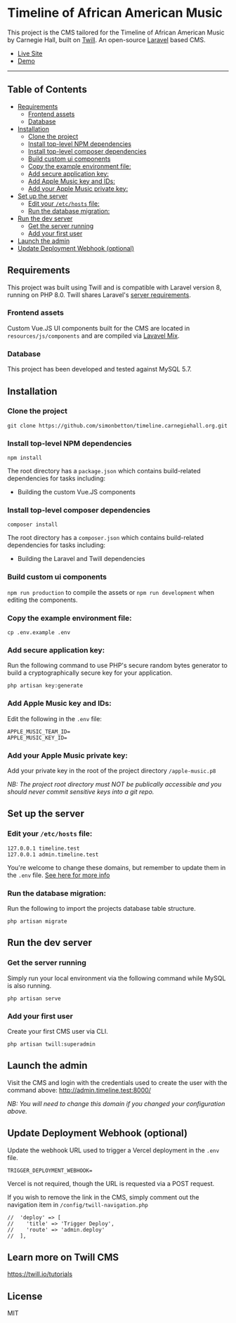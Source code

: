 # Timeline of African American Music<!-- omit in toc -->

This project is the CMS tailored for the Timeline of African American
Music by Carnegie Hall, built on [Twill](https://twill.io/). An open-source
[Laravel](https://laravel.com/docs/8.x) based CMS.

- [Live Site](https://timeline.carnegiehall.org/)
- [Demo](https://demo.twill.io/)

<hr/>

## Table of Contents<!-- omit in toc -->

- [Requirements](#requirements)
  - [Frontend assets](#frontend-assets)
  - [Database](#database)
- [Installation](#installation)
  - [Clone the project](#clone-the-project)
  - [Install top-level NPM dependencies](#install-top-level-npm-dependencies)
  - [Install top-level composer dependencies](#install-top-level-composer-dependencies)
  - [Build custom ui components](#build-custom-ui-components)
  - [Copy the example environment file:](#copy-the-example-environment-file)
  - [Add secure application key:](#add-secure-application-key)
  - [Add Apple Music key and IDs:](#add-apple-music-key-and-ids)
  - [Add your Apple Music private key:](#add-your-apple-music-private-key)
- [Set up the server](#set-up-the-server)
  - [Edit your `/etc/hosts` file:](#edit-your-etchosts-file)
  - [Run the database migration:](#run-the-database-migration)
- [Run the dev server](#run-the-dev-server)
  - [Get the server running](#get-the-server-running)
  - [Add your first user](#add-your-first-user)
- [Launch the admin](#launch-the-admin)
- [Update Deployment Webhook (optional)](#update-deployment-webhook-optional)

## Requirements

This project was built using Twill and is compatible with Laravel
version 8, running on PHP 8.0. Twill shares Laravel's
[server requirements](https://laravel.com/docs/8.x/deployment#server-requirements).

### Frontend assets

Custom Vue.JS UI components built for the CMS are located in
`resources/js/components` and are compiled via
[Lavavel Mix](https://laravel-mix.com/docs/6.0/what-is-mix).

### Database

This project has been developed and tested against MySQL 5.7.

## Installation

### Clone the project

`git clone https://github.com/simonbetton/timeline.carnegiehall.org.git`

### Install top-level NPM dependencies

`npm install`

The root directory has a `package.json` which contains build-related
dependencies for tasks including:

- Building the custom Vue.JS components

### Install top-level composer dependencies

`composer install`

The root directory has a `composer.json` which contains build-related
dependencies for tasks including:

- Building the Laravel and Twill dependencies

### Build custom ui components

`npm run production` to compile the assets or `npm run development` when
editing the components.

### Copy the example environment file:

`cp .env.example .env`

### Add secure application key:

Run the following command to use PHP's secure random bytes generator to build
a cryptographically secure key for your application.

`php artisan key:generate`

### Add Apple Music key and IDs:

Edit the following in the `.env` file:

```
APPLE_MUSIC_TEAM_ID=
APPLE_MUSIC_KEY_ID=
```

### Add your Apple Music private key:

Add your private key in the root of the project directory `/apple-music.p8`

_NB: The project root directory must NOT be publically accessible and you
should never commit sensitive keys into a git repo._

## Set up the server
### Edit your `/etc/hosts` file:

```
127.0.0.1 timeline.test
127.0.0.1 admin.timeline.test
```

You're welcome to change these domains, but remember to update them in
the `.env` file. [See here for more info](https://twill.io/docs/getting-started/installation.html#env)

### Run the database migration:

Run the following to import the projects database table structure.

`php artisan migrate`

## Run the dev server

### Get the server running

Simply run your local environment via the following command while MySQL is also running.

`php artisan serve`

### Add your first user

Create your first CMS user via CLI.

`php artisan twill:superadmin`

##  Launch the admin

Visit the CMS and login with the credentials used to create the user with the
command above: http://admin.timeline.test:8000/

_NB: You will need to change this domain if you changed your configuration above._

## Update Deployment Webhook (optional)

Update the webhook URL used to trigger a Vercel deployment in the `.env` file.

`TRIGGER_DEPLOYMENT_WEBHOOK=`

Vercel is not required, though the URL is requested via a POST request.

If you wish to remove the link in the CMS, simply comment out the navigation
item in `/config/twill-navigation.php`

```
//  'deploy' => [
//    'title' => 'Trigger Deploy',
//    'route' => 'admin.deploy'
//  ],
```

## Learn more on Twill CMS<!-- omit in toc -->

https://twill.io/tutorials

## License<!-- omit in toc -->

MIT
